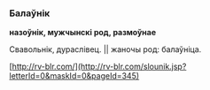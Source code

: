 ### Балаўнік
**назоўнік, мужчынскі род, размоўнае**

Свавольнік, дураслівец. || жаночы род: балаўніца.

<a rel="author">[http://rv-blr.com/](http://rv-blr.com/slounik.jsp?letterId=0&maskId=0&pageId=345)</a>
